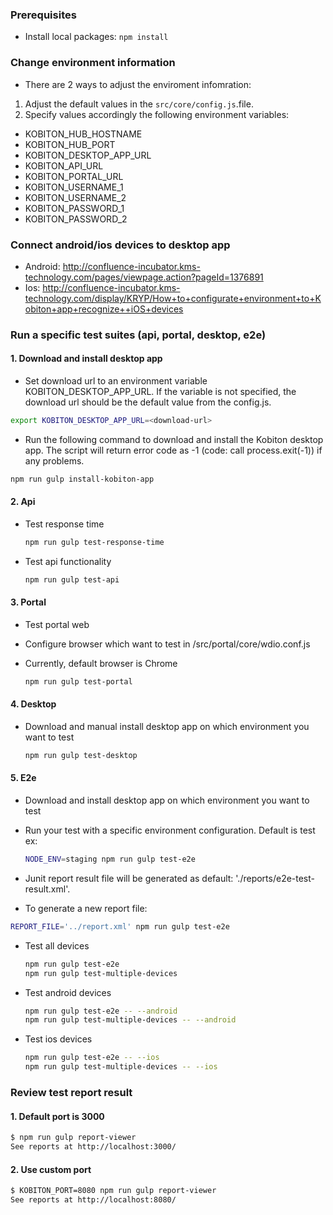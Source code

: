 
### Prerequisites
 * Install local packages:  `npm install`

### Change environment information
 * There are 2 ways to adjust the enviroment infomration:
  1. Adjust the default values in the `src/core/config.js`.file.
  2. Specify values accordingly the following environment variables:
  * KOBITON_HUB_HOSTNAME
  * KOBITON_HUB_PORT
  * KOBITON_DESKTOP_APP_URL
  * KOBITON_API_URL
  * KOBITON_PORTAL_URL
  * KOBITON_USERNAME_1
  * KOBITON_USERNAME_2
  * KOBITON_PASSWORD_1
  * KOBITON_PASSWORD_2

### Connect android/ios devices to desktop app
 * Android: http://confluence-incubator.kms-technology.com/pages/viewpage.action?pageId=1376891
 * Ios: http://confluence-incubator.kms-technology.com/display/KRYP/How+to+configurate+environment+to+Kobiton+app+recognize++iOS+devices

### Run a specific test suites (api, portal, desktop, e2e)
#### 1. Download and install desktop app
 * Set download url to an environment variable KOBITON_DESKTOP_APP_URL. If the variable is not specified, the download url should be the default value from the config.js.

 ```bash
 export KOBITON_DESKTOP_APP_URL=<download-url>
 ```
 * Run the following command to download and install the Kobiton desktop app. The script will  return error code as -1 (code: call process.exit(-1)) if any problems.

 ```bash
 npm run gulp install-kobiton-app
 ```

#### 2. Api
 * Test response time

   ```bash
   npm run gulp test-response-time
   ```
 * Test api functionality

   ```bash
   npm run gulp test-api
   ```

#### 3. Portal
 * Test portal web
 * Configure browser which want to test in /src/portal/core/wdio.conf.js
 * Currently, default browser is Chrome

   ```bash
   npm run gulp test-portal
   ```

#### 4. Desktop
 * Download and manual install desktop app on which environment you want to test

   ```bash
   npm run gulp test-desktop
   ```

#### 5. E2e
 * Download and install desktop app on which environment you want to test
 * Run your test with a specific environment configuration. Default is test ex:

   ```bash
   NODE_ENV=staging npm run gulp test-e2e
   ```
 * Junit report result file will be generated as default: './reports/e2e-test-result.xml'.
 * To generate a new report file:

  ```bash
  REPORT_FILE='../report.xml' npm run gulp test-e2e
  ```

 * Test all devices

   ```bash
   npm run gulp test-e2e
   npm run gulp test-multiple-devices
   ```

* Test android devices

  ```bash
  npm run gulp test-e2e -- --android
  npm run gulp test-multiple-devices -- --android
  ```

* Test ios devices

  ```bash
  npm run gulp test-e2e -- --ios
  npm run gulp test-multiple-devices -- --ios
  ```

### Review test report result
#### 1. Default port is 3000

  ```bash
  $ npm run gulp report-viewer
  See reports at http://localhost:3000/
  ```

#### 2. Use custom port

  ```bash
  $ KOBITON_PORT=8080 npm run gulp report-viewer
  See reports at http://localhost:8080/
  ```
